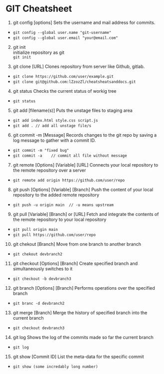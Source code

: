 # GIT Cheatsheet

1. git config [options]
Sets the username and mail address for commits.
* `git config --global user.name "git-username"`
* `git config --global user.email "your@email.com"`

2. git init  
initialize repository as git  
`git init`

3. git clone [URL]
Clones repository from server like Github, gitlab.
* `git clone https://github.com/user/example.git`
* `git clone git@github.com:lZzozZl/cheatsheatsanddocs.git`

4. git status
Checks the current status of workig tree
* `git status`

5. git add [filename(s)]
Puts the unstage files to staging area
* `git add index.html style.css script.js`
* `git add . // add all unstage file/s`  

6. git commit -m [Message]
Records changes to the git repo by saving a
log message to gather with a commit ID.
* `git commit -m "fixed bug"`
* `git commit -a 	// commit all file without message`

7. git remote [Options] [Variable] [URL]
Connects your local repository to the remote repository over a server
* `git remote add origin https://github.com/user/repo`

8. git push [Options] [Variable] [Branch]
Push the content of your local repository to the added remote repository
* `git push -u origin main 	// -u means upstream`

9. git pull [Variable] [Branch] or [URL]
Fetch and integrate the contents of the remote repository to your
local repository
* `git pull origin main`
* `git pull https://github.com/user/repo`

10. git chekout [Branch]
Move from one branch to another branch
* `git chekout devbranch2`

11. git checkout [Options] [Branch]
Create specified branch and simultaneously switches to it
* `git checkout -b devbranch3`

12. git branch [Options] [Branch]
Performs operations over the specified branch
* `git branc -d devbranch2`

13. git merge [Branch]
Merge the history of specified branch into the current branch
* `git checkout devbranch3`

14. git log
Shows the log of the commits made so far the current branch
* `git log`

15. git show [Commit ID]
List the meta-data for the specific commit
* `git show (some incredably long number)`

